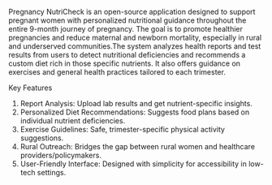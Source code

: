 Pregnancy NutriCheck is an open-source application designed to support pregnant women with personalized nutritional guidance throughout the entire 9-month journey of pregnancy. The goal is to promote healthier pregnancies and reduce maternal and newborn mortality, especially in rural and underserved communities.The system analyzes health reports and test results from users to detect nutritional deficiencies and recommends a custom diet rich in those specific nutrients. It also offers guidance on exercises and general health practices tailored to each trimester.

Key Features
1. Report Analysis: Upload lab results and get nutrient-specific insights.
2. Personalized Diet Recommendations: Suggests food plans based on individual nutrient deficiencies.
3. Exercise Guidelines: Safe, trimester-specific physical activity suggestions.
4. Rural Outreach: Bridges the gap between rural women and healthcare providers/policymakers.
5. User-Friendly Interface: Designed with simplicity for accessibility in low-tech settings.


